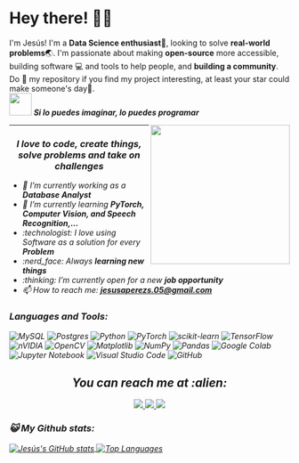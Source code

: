 <!-- Greeting -->
# Hey there! :wave::smiley:

<!--Introduction -->
I'm Jesús! I'm a **Data Science enthusiast**:iphone:, looking to solve **real-world problems**:earth_asia:. I'm passionate about making **open-source** more accessible, building software :computer: and tools to help people, and **building a community**. Do :star2: my repository if you find my project interesting, at least your star could make someone's day:pray:.
<br>
<img src="https://media.giphy.com/media/LnQjpWaON8nhr21vNW/giphy.gif" width="40"> <em><b>Si lo puedes imaginar, lo puedes programar</b> 


<picture> <img align="right" src="https://github.com/7oSkaaa/7oSkaaa/blob/main/Images/Right_Side.gif?raw=true" width = 250px></picture>


<!-- ABOUT YOU -->
<hr>
<h3 align="center">I love to code, create things, solve problems and take on challenges</h3>
  <ul>
    <li>🔭 I’m currently working as a <strong>Database Analyst</strong></li>
    <li>🌱 I’m currently learning <strong>PyTorch, Computer Vision, and Speech Recognition,...</strong></li>
    <li> :technologist: I love using Software as a solution for every <strong>Problem</strong></li></li>
    <li> :nerd_face: Always <strong>learning new things</strong></li></li>
    <li> :thinking: I’m currently open for a new <strong>job opportunity</strong></li></li>
    <li>📫 How to reach me: <a href="mailto:jesusaperezs.05@gmail.com"><strong>jesusaperezs.05@gmail.com</strong></a></li>
  </ul>

  <!-- LENGUAJES Y HERRAMIENTAS -->
<h3 align="left">Languages and Tools:</h3>

![MySQL](https://img.shields.io/badge/mysql-4479A1.svg?style=for-the-badge&logo=mysql&logoColor=white)
![Postgres](https://img.shields.io/badge/postgres-%23316192.svg?style=for-the-badge&logo=postgresql&logoColor=white)
![Python](https://img.shields.io/badge/python-3670A0?style=for-the-badge&logo=python&logoColor=ffdd54)
![PyTorch](https://img.shields.io/badge/PyTorch-%23EE4C2C.svg?style=for-the-badge&logo=PyTorch&logoColor=white)
![scikit-learn](https://img.shields.io/badge/scikit--learn-%23F7931E.svg?style=for-the-badge&logo=scikit-learn&logoColor=white)
![TensorFlow](https://img.shields.io/badge/TensorFlow-%23FF6F00.svg?style=for-the-badge&logo=TensorFlow&logoColor=white)
![nVIDIA](https://img.shields.io/badge/cuda-000000.svg?style=for-the-badge&logo=nVIDIA&logoColor=green)
![OpenCV](https://img.shields.io/badge/opencv-%23white.svg?style=for-the-badge&logo=opencv&logoColor=white)
![Matplotlib](https://img.shields.io/badge/Matplotlib-%23ffffff.svg?style=for-the-badge&logo=Matplotlib&logoColor=black)
![NumPy](https://img.shields.io/badge/numpy-%23013243.svg?style=for-the-badge&logo=numpy&logoColor=white)
![Pandas](https://img.shields.io/badge/pandas-%23150458.svg?style=for-the-badge&logo=pandas&logoColor=white)
![Google Colab](https://img.shields.io/badge/Google%20Colab-%23F9A825.svg?style=for-the-badge&logo=googlecolab&logoColor=white)
![Jupyter Notebook](https://img.shields.io/badge/jupyter-%23FA0F00.svg?style=for-the-badge&logo=jupyter&logoColor=white)
![Visual Studio Code](https://img.shields.io/badge/Visual%20Studio%20Code-0078d7.svg?style=for-the-badge&logo=visual-studio-code&logoColor=white)
![GitHub](https://img.shields.io/badge/github-%23121011.svg?style=for-the-badge&logo=github&logoColor=white)


<h2 align="center">You can reach me at :alien:</h2>

<p align="center">
  <a href="https://www.instagram.com/jesusperezs05?igsh=MTZzYmhwOXljeDBrMQ==">
    <img src="https://img.shields.io/badge/Instagram-%23E4405F.svg?style=for-the-badge&logo=Instagram&logoColor=white">
  </a>

  <a href="https://www.linkedin.com/in/jes%C3%BAs-antonio-p%C3%A9rez-silva/">
    <img src="https://www.vectorlogo.zone/logos/linkedin/linkedin-icon.svg">
  </a>
  
  <a href="https://x.com/juanantd?t=Qo9zfBX-m9ugko4YFVxqwQ&s=09">
    <img src="https://img.shields.io/badge/X-%23000000.svg?style=for-the-badge&logo=X&logoColor=white">
  </a>
</p>

### 😺 My Github stats:

<a href="https://github-readme-stats.vercel.app/api?username=JesusaPerezs&show_icons=true&title_color=ffc857&icon_color=8ac926&text_color=daf7dc&bg_color=151515">
  <img align="center" src="https://github-readme-stats.vercel.app/api?username=JesusaPerezs&show_icons=true&title_color=ffc857&icon_color=8ac926&text_color=daf7dc&bg_color=151515" alt="Jesús's GitHub stats"/>
</a>

<a href="https://github-readme-stats.vercel.app/api/top-langs/?username=JesusaPerezs&layout=compact&text_color=daf7dc&bg_color=151515">
  <img align="center" src="https://github-readme-stats.vercel.app/api/top-langs/?username=JesusaPerezs&layout=compact&text_color=daf7dc&bg_color=151515" alt="Top Languages"/>
</a>
